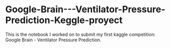 # Google-Brain---Ventilator-Pressure-Prediction-Keggle-proyect
This is the notebook I worked on to submit my first kaggle competition: Google Brain - Ventilator Pressure Prediction.
